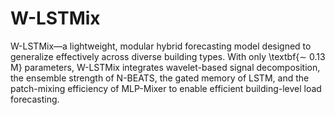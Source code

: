 # W-LSTMix
W-LSTMix—a lightweight, modular hybrid forecasting model designed to generalize effectively across diverse building types. With only \textbf{∼ 0.13 M} parameters, W-LSTMix integrates wavelet-based signal
decomposition, the ensemble strength of N-BEATS, the gated memory of LSTM, and the patch-mixing efficiency of MLP-Mixer to enable efficient building-level load forecasting.
